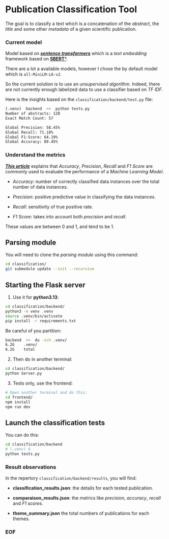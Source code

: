 # Publication Classification Tool

The goal is to classify a text which is a concatenation of the *abstract*,
the *title* and some other *metadata* of a given scientific publication.

### Current model

Model based on [***sentence transformers***](https://github.com/UKPLab/sentence-transformers)
which is a *text embedding* framework based on [**SBERT***](www.sbert.net).

There are a lot a available models, however I chose the by default model
which is `all-MiniLM-L6-v2`.

So the current solution is to use an *unsupervised algorithm*. Indeed,
there are not currently enough labelized data to use a classifier based
on *TF IDF*.

Here is the insights based on the ``classification/backend/test.py`` file:

```bash
(.venv)  backend  >>  python tests.py
Number of abstracts: 128
Exact Match Count: 57

Global Precision: 58.45%
Global Recall: 71.18%
Global F1-Score: 64.19%
Global Accuracy: 89.45%
```

### Understand the metrics

[***This article***](https://medium.com/analytics-vidhya/confusion-matrix-accuracy-precision-recall-f1-score-ade299cf63cd)
explains that *Accuracy*, *Precision*, *Recall* and *F1 Score* are
commonly used to evaluate the performance of a *Machine Learning Model*.

- *Accuracy*: number of correctly classified data instances over the
total number of data instances.

- *Precision*: positive predictive value in classifying the data instances.

- *Recall*: sensitivity of true positive rate.

- *F1 Score*: takes into account both *precision* and *recall*.

These values are between 0 and 1, and tend to be 1.

## Parsing module

You will need to clone the *parsing module* using this command:

```bash
cd classification/
git submodule update --init --recursive
```

## Starting the Flask server

1. Use it for **python3.13**:

```bash
cd classification/backend/
python3 -m venv .venv
source .venv/bin/activate
pip install -r requirements.txt
```

Be careful of you partition:

```bash
backend  >>  du -sch .venv/
6.2G    .venv/
6.2G    total
```

2. Then do in another terminal:

```bash
cd classification/backend/
python Server.py
```

3. Tests only, use the frontend:

```bash
# Open another terminal and do this:
cd frontend/
npm install
npm run dev
```

## Launch the classification tests

You can do this:

```bash
cd classification/backend
# (.venv) $
python tests.py
```

### Result observations

In the repertory `classification/backend/results`, you will find:

- **classification_results.json**: the details for each tested publication.

- **comparaison_results.json**: the metrics like *precision*, *accuracy*,
*recall* and *F1 scores*.

- **theme_summary.json** the total numbers of publications for each themes.

### EOF

